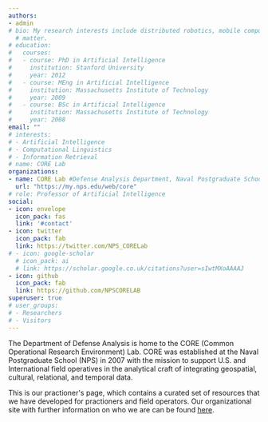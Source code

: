 ```yaml
---
authors:
- admin
# bio: My research interests include distributed robotics, mobile computing and programmable
  # matter.
# education:
#   courses:
#   - course: PhD in Artificial Intelligence
#     institution: Stanford University
#     year: 2012
#   - course: MEng in Artificial Intelligence
#     institution: Massachusetts Institute of Technology
#     year: 2009
#   - course: BSc in Artificial Intelligence
#     institution: Massachusetts Institute of Technology
#     year: 2008
email: ""
# interests:
# - Artificial Intelligence
# - Computational Linguistics
# - Information Retrieval
# name: CORE Lab
organizations:
- name: CORE Lab #Defense Analysis Department, Naval Postgraduate School
  url: "https://my.nps.edu/web/core"
# role: Professor of Artificial Intelligence
social:
- icon: envelope
  icon_pack: fas
  link: '#contact'
- icon: twitter
  icon_pack: fab
  link: https://twitter.com/NPS_CORELab
# - icon: google-scholar
  # icon_pack: ai
  # link: https://scholar.google.co.uk/citations?user=sIwtMXoAAAAJ
- icon: github
  icon_pack: fab
  link: https://github.com/NPSCORELAB
superuser: true
# user_groups:
# - Researchers
# - Visitors
---
```


The Department of Defense Analysis is home to the CORE (Common Operational Research Environment) Lab. CORE was established at the Naval Postgraduate School (NPS) in 2007 with the mission to support U.S. and International field operatives in the analytical craft of integrating geospatial, cultural, relational, and temporal data.

This is our practioner's page, which contains a curated set of resources that we have developed for practioners and field operators. Our organizational site with further information on who we are can be found [here](https://my.nps.edu/web/core). 
